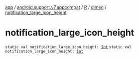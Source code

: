 [app](../../../index.md) / [android.support.v7.appcompat](../../index.md) / [R](../index.md) / [dimen](index.md) / [notification_large_icon_height](.)

# notification_large_icon_height

`static val notification_large_icon_height: `[`Int`](https://kotlinlang.org/api/latest/jvm/stdlib/kotlin/-int/index.html)
`static val notification_large_icon_height: `[`Int`](https://kotlinlang.org/api/latest/jvm/stdlib/kotlin/-int/index.html)